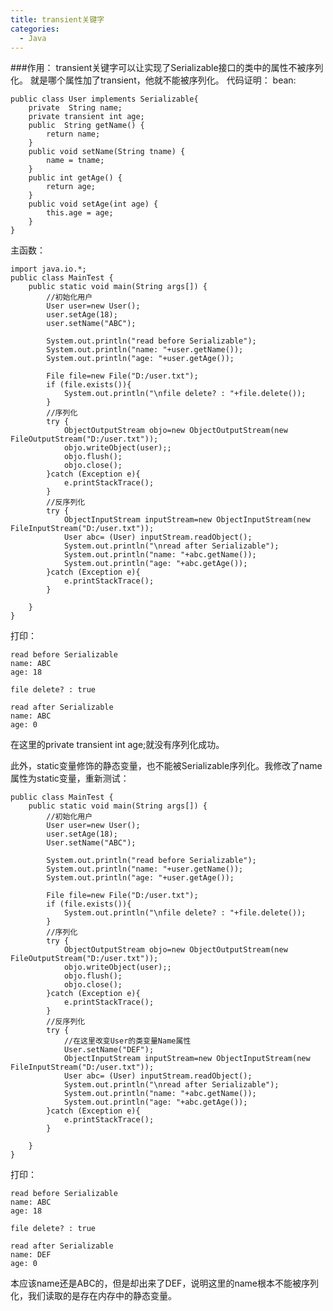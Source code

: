 ```yaml
---
title: transient关键字
categories:
  - Java
---
```


###作用：
transient关键字可以让实现了Serializable接口的类中的属性不被序列化。
就是哪个属性加了transient，他就不能被序列化。
代码证明：
bean:
```
public class User implements Serializable{
    private  String name;
    private transient int age;
    public  String getName() {
        return name;
    }
    public void setName(String tname) {
        name = tname;
    }
    public int getAge() {
        return age;
    }
    public void setAge(int age) {
        this.age = age;
    }
}
```
主函数：
```
import java.io.*;
public class MainTest {
    public static void main(String args[]) {
        //初始化用户
        User user=new User();
        user.setAge(18);
        user.setName("ABC");

        System.out.println("read before Serializable");
        System.out.println("name: "+user.getName());
        System.out.println("age: "+user.getAge());

        File file=new File("D:/user.txt");
        if (file.exists()){
            System.out.println("\nfile delete? : "+file.delete());
        }
        //序列化
        try {
            ObjectOutputStream objo=new ObjectOutputStream(new FileOutputStream("D:/user.txt"));
            objo.writeObject(user);;
            objo.flush();
            objo.close();
        }catch (Exception e){
            e.printStackTrace();
        }
        //反序列化
        try {
            ObjectInputStream inputStream=new ObjectInputStream(new FileInputStream("D:/user.txt"));
            User abc= (User) inputStream.readObject();
            System.out.println("\nread after Serializable");
            System.out.println("name: "+abc.getName());
            System.out.println("age: "+abc.getAge());
        }catch (Exception e){
            e.printStackTrace();
        }

    }
}
```
打印：
```
read before Serializable
name: ABC
age: 18

file delete? : true

read after Serializable
name: ABC
age: 0
```
在这里的private transient int age;就没有序列化成功。

此外，static变量修饰的静态变量，也不能被Serializable序列化。我修改了name属性为static变量，重新测试：
```
public class MainTest {
    public static void main(String args[]) {
        //初始化用户
        User user=new User();
        user.setAge(18);
        User.setName("ABC");

        System.out.println("read before Serializable");
        System.out.println("name: "+user.getName());
        System.out.println("age: "+user.getAge());

        File file=new File("D:/user.txt");
        if (file.exists()){
            System.out.println("\nfile delete? : "+file.delete());
        }
        //序列化
        try {
            ObjectOutputStream objo=new ObjectOutputStream(new FileOutputStream("D:/user.txt"));
            objo.writeObject(user);;
            objo.flush();
            objo.close();
        }catch (Exception e){
            e.printStackTrace();
        }
        //反序列化
        try {
            //在这里改变User的类变量Name属性
            User.setName("DEF");
            ObjectInputStream inputStream=new ObjectInputStream(new FileInputStream("D:/user.txt"));
            User abc= (User) inputStream.readObject();
            System.out.println("\nread after Serializable");
            System.out.println("name: "+abc.getName());
            System.out.println("age: "+abc.getAge());
        }catch (Exception e){
            e.printStackTrace();
        }

    }
}
```
打印：
```
read before Serializable
name: ABC
age: 18

file delete? : true

read after Serializable
name: DEF
age: 0
```
本应该name还是ABC的，但是却出来了DEF，说明这里的name根本不能被序列化，我们读取的是存在内存中的静态变量。

                                                                                                                                                                                                                                                                                                                                                                                                                                                                                                                                                                                                                                                                                                                                                                                                                                                                                                                                                                                                                                                                                                                                                                                                                                                                                                                                                                                                                                                                                                                                                                                                                                                                                                                                                                                                                                                                                                                                                                                                                                                                                                                                                                                                                                                                                                                                                                                                                                                                                                                                                                                                                                                                                                                                                                                                                                                                                                                                                                                                                                                                                                                                                                                                                                                                                                                                                                                                                                                                                                                                                                                                                                                                                                                                                                                                                                                                                                                                                                                                                                                                                                                                                                                                                                                                                                                                                                                                                                                                                                                                                                                                                                                                                                                                                                                                                                                                                                                                                                                                                                                                                                                                                                                                                                                                                                                                                                                                                                                                                                                                                                                                                                                                                                                                                                                                                                                                                                                                                                                                                                                                                                                                                                                                                                                                                                                                                                                                                                                                                                                                                                                                                                                                                                                                                                       